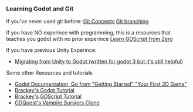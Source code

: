 ### Learning Godot and Git

If you've never used git before:
[Git Concepts](https://www.freecodecamp.org/news/guide-to-git-github-for-beginners-and-experienced-devs/)
[Git branching](https://learngitbranching.js.org/)

If you have NO experince with programming, this is a resources that teaches you godot with no prior experince
[Learn GDScript from Zero](https://www.gdquest.com/learn-to-code-from-zero/)

If you have previous Unity Experince:

- [Migrating from Unity to Godot (written for godot 3 but it's still helpful)](https://docs.godotengine.org/en/3.1/getting_started/editor/unity_to_godot.html)

Some other Resources and tutorials

- [Godot Documentation, Go from "Getting Started" "Your First 2D Game"](https://docs.godotengine.org/en/stable/getting_started/introduction/index.html)
- [Brackey's Godot Tutorial](https://youtu.be/LOhfqjmasi0?si=J0HfInbB6QwBuCU0)
- [Brackey's GDScript Tutorial](https://youtu.be/e1zJS31tr88?si=_ypKiUevu2Z7Qcq7)
- [GDQuest's Vampire Surviors Clone](https://youtu.be/GwCiGixlqiU?si=sDY61vtGC5v02xua)
